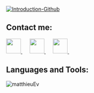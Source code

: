 <a href="https://www.evain.ovh/"><img src="https://i.imgur.com/rXQNnl2.png" alt="Introduction-Github" border="0"></a>
<h2>Contact me:</h2>
<div class="contact_container">


<a href="https://www.linkedin.com/in/matthieuev/" target="blank">
<img src="https://raw.githubusercontent.com/rahuldkjain/github-profile-readme-generator/master/src/images/icons/Social/linked-in-alt.svg" height="40" width="40"/>
</a>
    
<a href="https://www.instagram.com/__mattt_e_/" target="blank">
<img src="https://raw.githubusercontent.com/rahuldkjain/github-profile-readme-generator/master/src/images/icons/Social/instagram.svg" height="40" width="40"/>
</a>
    
<a href="https://www.youtube.com/channel/UCbZs9RHbYfqAkE3lxe30Xew" target="blank">
<img src="https://raw.githubusercontent.com/rahuldkjain/github-profile-readme-generator/master/src/images/icons/Social/youtube.svg" height="40" width="40"/>
</a>
    
</div>

<h2>Languages and Tools:</h2>

<p class="lang">
<img src="https://github-readme-stats.vercel.app/api/top-langs?username=matthieuEv&show_icons=true&locale=en&layout=compact" alt="matthieuEv"/>
</p>

